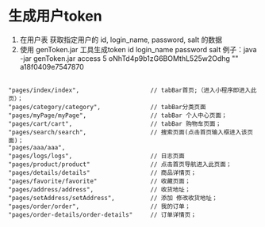 
# 生成用户token #
1. 在用户表 获取指定用户的 id, login_name, password, salt 的数据
2. 使用 genToken.jar 工具生成token
                                      id       login_name              password       salt
  例子：java -jar genToken.jar access  5  oNhTd4p9b1zG6BOMthL525w2Odhg    ""     a18f0409e7547870


##
    "pages/index/index",				    // tabBar首页;（进入小程序即进入此页）；
    "pages/category/category",				// tabBar分类页面
    "pages/myPage/myPage",				  	// tabBar 个人中心页面；
    "pages/cart/cart",					    // tabBar 购物车页面；
    "pages/search/search",				  	// 搜索页面(点击首页输入框进入该页面)；
    "pages/aaa/aaa",					
    "pages/logs/logs",					    // 日志页面
    "pages/product/product"				  	// 点击首页导航进入此页面；
    "pages/details/details"         		// 商品详情页；
    "pages/favorite/favorite"				// 收藏页面；
    "pages/address/address",                // 收货地址；
    "pages/setAddress/setAddress",          // 添加 修改收货地址；
    "pages/order/order",                    // 我的订单；
    "pages/order-details/order-details"     // 订单详情页；
